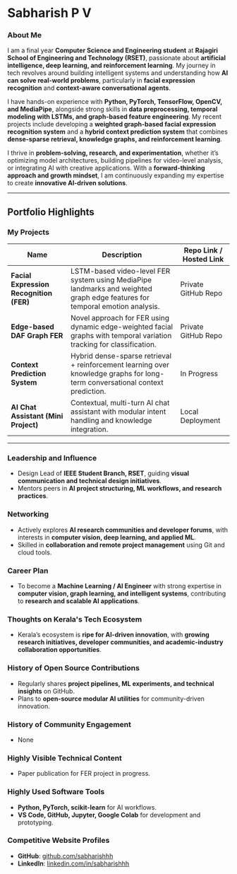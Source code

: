 # **Sabharish P V**

### **About Me**

I am a final year **Computer Science and Engineering student** at **Rajagiri School of Engineering and Technology (RSET)**, passionate about **artificial intelligence, deep learning, and reinforcement learning**. My journey in tech revolves around building intelligent systems and understanding how **AI can solve real-world problems**, particularly in **facial expression recognition** and **context-aware conversational agents**.

I have hands-on experience with **Python, PyTorch, TensorFlow, OpenCV, and MediaPipe**, alongside strong skills in **data preprocessing, temporal modeling with LSTMs, and graph-based feature engineering**. My recent projects include developing a **weighted graph-based facial expression recognition system** and a **hybrid context prediction system** that combines **dense-sparse retrieval, knowledge graphs, and reinforcement learning**.

I thrive in **problem-solving, research, and experimentation**, whether it’s optimizing model architectures, building pipelines for video-level analysis, or integrating AI with creative applications. With a **forward-thinking approach and growth mindset**, I am continuously expanding my expertise to create **innovative AI-driven solutions**.

---

## **Portfolio Highlights**

### **My Projects**

| **Name**                                 | **Description**                                                                                                         | **Repo Link / Hosted Link**                                   |
|------------------------------------------|-------------------------------------------------------------------------------------------------------------------------|---------------------------------------------------------------|
| **Facial Expression Recognition (FER)**  | LSTM-based video-level FER system using MediaPipe landmarks and weighted graph edge features for temporal emotion analysis. | Private GitHub Repo                                           |
| **Edge-based DAF Graph FER**             | Novel approach for FER using dynamic edge-weighted facial graphs with temporal variation tracking for classification.      | Private GitHub Repo                                           |
| **Context Prediction System**            | Hybrid dense-sparse retrieval + reinforcement learning over knowledge graphs for long-term conversational context prediction. | In Progress                                                  |
| **AI Chat Assistant (Mini Project)**     | Contextual, multi-turn AI chat assistant with modular intent handling and knowledge integration.                         | Local Deployment                                             |

---

### **Leadership and Influence**

- Design Lead of **IEEE Student Branch, RSET**, guiding **visual communication and technical design initiatives**.  
- Mentors peers in **AI project structuring, ML workflows, and research practices**.

### **Networking**

- Actively explores **AI research communities and developer forums**, with interests in **computer vision, deep learning, and applied ML**.  
- Skilled in **collaboration and remote project management** using Git and cloud tools.

### **Career Plan**

- To become a **Machine Learning / AI Engineer** with strong expertise in **computer vision, graph learning, and intelligent systems**, contributing to **research and scalable AI applications**.

### **Thoughts on Kerala's Tech Ecosystem**

- Kerala’s ecosystem is **ripe for AI-driven innovation**, with **growing research initiatives, developer communities, and academic-industry collaboration opportunities**.

### **History of Open Source Contributions**

- Regularly shares **project pipelines, ML experiments, and technical insights** on GitHub.  
- Plans to **open-source modular AI utilities** for community-driven innovation.

### **History of Community Engagement**

- None

### **Highly Visible Technical Content**

- Paper publication for FER project in progress. 

### **Highly Used Software Tools**

- **Python, PyTorch, scikit-learn** for AI workflows.  
- **VS Code, GitHub, Jupyter, Google Colab** for development and prototyping.

### **Competitive Website Profiles**

- **GitHub**: [github.com/sabharishhh](#)  
- **LinkedIn**: [linkedin.com/in/sabharishhh](#)  

